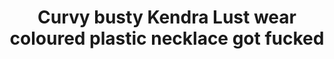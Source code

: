 ---
layout: post
title: Curvy busty Kendra Lust wear coloured plastic necklace got fucked
duration: '05:08'
view: 105
rate: 2
video: 'http://fantasti.cc/embed/493849/'
category: 
 - black
 - brunette
 - busty
 - curvy
 - gorgeous
 - milf
 - rough
 - stunning
 - wife
tags: 
 - big-black-cock
priority: 0.9
changefreq: daily
---